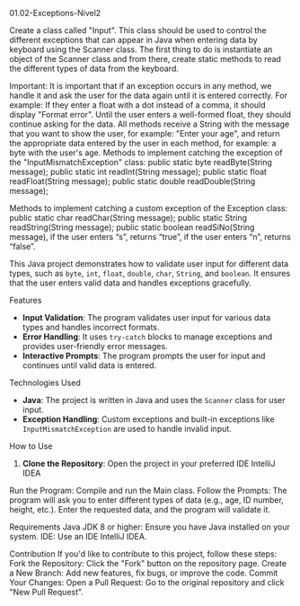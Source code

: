 01.02-Exceptions-Nivel2

Create a class called "Input". This class should be used to control the different exceptions that can appear in Java when entering data by keyboard using the Scanner class.
The first thing to do is instantiate an object of the Scanner class and from there, create static methods to read the different types of data from the keyboard.

Important:
It is important that if an exception occurs in any method, we handle it and ask the user for the data again until it is entered correctly. For example: If they enter a float with a dot instead of a comma, it should display "Format error". Until the user enters a well-formed float, they should continue asking for the data.
All methods receive a String with the message that you want to show the user, for example: "Enter your age", and return the appropriate data entered by the user in each method, for example: a byte with the user's age.
Methods to implement catching the exception of the "InputMismatchException" class:
public static byte readByte(String message);
public static int readInt(String message);
public static float readFloat(String message);
public static double readDouble(String message);

Methods to implement catching a custom exception of the Exception class:
public static char readChar(String message);
public static String readString(String message);
public static boolean readSiNo(String message), if the user enters “s”, returns “true”, if the user enters “n”, returns “false”.

This Java project demonstrates how to validate user input for different data types, such as `byte`, `int`, `float`,
`double`, `char`, `String`, and `boolean`. It ensures that the user enters valid data and handles exceptions gracefully.

Features
- **Input Validation**: The program validates user input for various data types and handles incorrect formats.
- **Error Handling**: It uses `try-catch` blocks to manage exceptions and provides user-friendly error messages.
- **Interactive Prompts**: The program prompts the user for input and continues until valid data is entered.

Technologies Used
- **Java**: The project is written in Java and uses the `Scanner` class for user input.
- **Exception Handling**: Custom exceptions and built-in exceptions like `InputMismatchException` are used to handle invalid input.

How to Use
1. **Clone the Repository**: 
Open the project in your preferred IDE IntelliJ IDEA

Run the Program:
Compile and run the Main class.
Follow the Prompts:
The program will ask you to enter different types of data (e.g., age, ID number, height, etc.).
Enter the requested data, and the program will validate it.

Requirements
Java JDK 8 or higher: Ensure you have Java installed on your system.
IDE: Use an IDE IntelliJ IDEA.

Contribution
If you'd like to contribute to this project, follow these steps:
Fork the Repository:
Click the "Fork" button on the repository page.
Create a New Branch:
Add new features, fix bugs, or improve the code.
Commit Your Changes:
Open a Pull Request:
Go to the original repository and click "New Pull Request".
